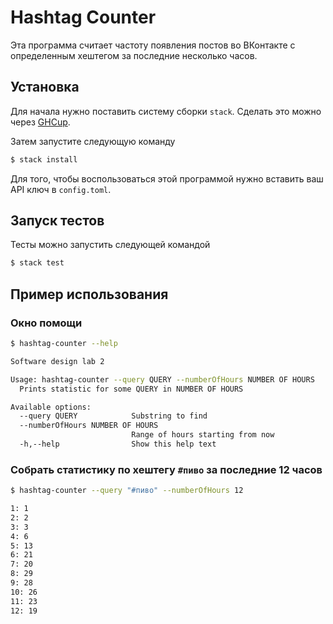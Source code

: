 # Hashtag Counter
Эта программа считает частоту появления постов во ВКонтакте с определенным хештегом за последние несколько часов.

## Установка
Для начала нужно поставить систему сборки `stack`. Сделать это можно через [GHCup](https://www.haskell.org/ghcup/).

Затем запустите следующую команду
```bash
$ stack install
```

Для того, чтобы воспользоваться этой программой нужно вставить ваш API ключ в `config.toml`.

## Запуск тестов
Тесты можно запустить следующей командой
```bash
$ stack test
```

## Пример использования
### Окно помощи
```bash
$ hashtag-counter --help

Software design lab 2

Usage: hashtag-counter --query QUERY --numberOfHours NUMBER OF HOURS
  Prints statistic for some QUERY in NUMBER OF HOURS

Available options:
  --query QUERY            Substring to find
  --numberOfHours NUMBER OF HOURS
                           Range of hours starting from now
  -h,--help                Show this help text
```

### Собрать статистику по хештегу `#пиво` за последние 12 часов
```bash
$ hashtag-counter --query "#пиво" --numberOfHours 12

1: 1
2: 2
3: 3
4: 6
5: 13
6: 21
7: 20
8: 29
9: 28
10: 26
11: 23
12: 19
```
